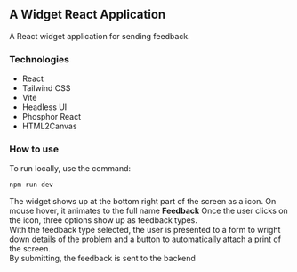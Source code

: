 ## A Widget React Application


A React widget application for sending feedback.

### Technologies

* React
* Tailwind CSS
* Vite
* Headless UI
* Phosphor React
* HTML2Canvas

### How to use

To run locally, use the command:
```
npm run dev
```

The widget shows up at the bottom right part of the screen as a icon. On mouse hover, it animates to the full name **Feedback**
Once the user clicks on the icon, three options show up as feedback types. <br>
With the feedback type selected, the user is presented to a form to wright down details of the problem and a button to automatically attach a print of the screen.<br>
By submitting, the feedback is sent to the backend